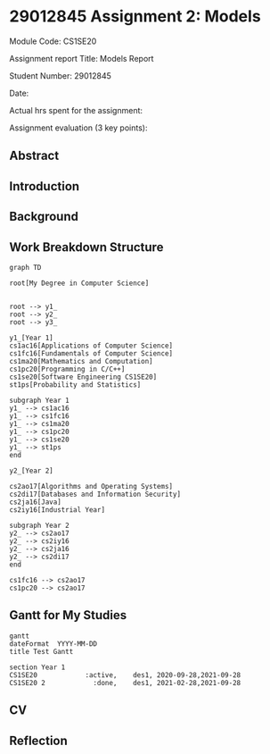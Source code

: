 # 29012845 Assignment 2: Models
Module Code: CS1SE20

Assignment report Title: Models Report

Student Number: 29012845

Date:

Actual hrs spent for the assignment:

Assignment evaluation (3 key points): 

## Abstract

## Introduction

## Background

## Work Breakdown Structure

```mermaid
graph TD

root[My Degree in Computer Science]


root --> y1_
root --> y2_
root --> y3_

y1_[Year 1]
cs1ac16[Applications of Computer Science]
cs1fc16[Fundamentals of Computer Science]
cs1ma20[Mathematics and Computation]
cs1pc20[Programming in C/C++]
cs1se20[Software Engineering CS1SE20]
st1ps[Probability and Statistics]

subgraph Year 1
y1_ --> cs1ac16
y1_ --> cs1fc16
y1_ --> cs1ma20
y1_ --> cs1pc20
y1_ --> cs1se20
y1_ --> st1ps
end

y2_[Year 2]

cs2ao17[Algorithms and Operating Systems]
cs2di17[Databases and Information Security]
cs2ja16[Java]
cs2iy16[Industrial Year]

subgraph Year 2
y2_ --> cs2ao17
y2_ --> cs2iy16
y2_ --> cs2ja16
y2_ --> cs2di17
end

cs1fc16 --> cs2ao17
cs1pc20 --> cs2ao17
```

## Gantt for My Studies
```mermaid
gantt
dateFormat  YYYY-MM-DD
title Test Gantt

section Year 1
CS1SE20            :active,    des1, 2020-09-28,2021-09-28
CS1SE20 2            :done,    des1, 2021-02-28,2021-09-28
```

## CV

## Reflection

